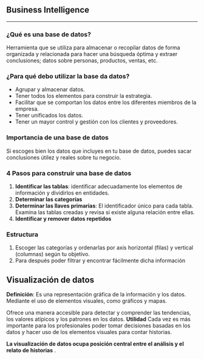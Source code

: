 ## Business Intelligence
---

### ¿Qué es una base de datos?

Herramienta que se utiliza para almacenar o recopilar datos de forma organizada y relacionada para hacer una búsqueda óptima y extraer conclusiones; datos sobre personas, productos, ventas, etc.

### ¿Para qué debo utilizar la base da datos?
- Agrupar y almacenar datos.
- Tener todos los elementos para construir la estrategia.
- Facilitar que se comportan los datos entre los diferentes miembros de la empresa.
- Tener unificados los datos.
- Tener un mayor control y gestión con los clientes y proveedores.

### Importancia de una base de datos
Si escoges bien los datos que incluyes en tu base de datos, puedes sacar conclusiones útilez y reales sobre tu negocio.

### 4 Pasos para construir una base de datos
1. **Identificar las tablas**: identificar adecuadamente los elementos de información y dividirlos en entidades.
2. **Determinar las categorías**
3. **Determinar las llaves primarias**: El identificador único para cada tabla. Examina las tablas creadas y revisa si existe alguna relación entre ellas.
4. **Identificar y remover datos repetidos**

### Estructura
1. Escoger las categorías y ordenarlas por axis horizontal (filas) y vertical (columnas) según tu objetivo.
2. Para después poder filtrar y encontrar fácilmente dicha información

## Visualización de datos
**Definición**:
Es una representación gráfica de la información y los datos. Mediante el uso de elementos visuales, como gráficos y mapas.

Ofrece una manera accesible para detectar y comprender las tendencias, los valores atípicos y los patrones en los datos.
**Utilidad**
Cada vez es más importante para los profesionales poder tomar decisiones basadas en los datos y hacer uso de los elementos visuales para contar historias.  

**La visualización de datos ocupa posición central entre el análisis y el relato de historias** .